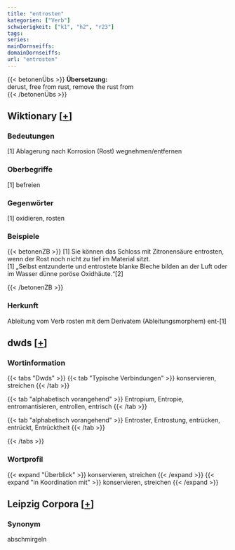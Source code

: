 ```yaml
---
title: "entrosten"
kategorien: ["Verb"]
schwierigkeit: ["k1", "h2", "r23"]
tags:
series:
mainDornseiffs:
domainDornseiffs:
url: "entrosten"
---
```


{{< betonenÜbs >}}
**Übersetzung:**  
derust, free from rust, remove the rust from  
{{< /betonenÜbs >}}

## Wiktionary [[+](https://de.wiktionary.org/wiki/entrosten)]

### Bedeutungen
[1] Ablagerung nach Korrosion (Rost) wegnehmen/entfernen  

### Oberbegriffe
[1] befreien  

### Gegenwörter
[1] oxidieren, rosten  

### Beispiele
{{< betonenZB >}}
[1] Sie können das Schloss mit Zitronensäure entrosten, wenn der Rost noch nicht zu tief im Material sitzt.  
[1] „Selbst entzunderte und entrostete blanke Bleche bilden an der Luft oder im Wasser dünne poröse Oxidhäute.“[2]  

{{< /betonenZB >}}
### Herkunft
Ableitung vom Verb rosten mit dem Derivatem (Ableitungsmorphem) ent-[1]  



## dwds [[+](https://www.dwds.de/wb/entrosten)]

### Wortinformation
{{< tabs "Dwds" >}}
{{< tab "Typische Verbindungen" >}}
konservieren, streichen
{{< /tab >}}

{{< tab "alphabetisch vorangehend" >}}
Entropium, Entropie, entromantisieren, entrollen, entrisch
{{< /tab >}}

{{< tab "alphabetisch vorangehend" >}}
Entroster, Entrostung, entrücken, entrückt, Entrücktheit
{{< /tab >}}

{{< /tabs >}}

### Wortprofil
{{< expand "Überblick" >}} konservieren, streichen {{< /expand >}}
{{< expand "in Koordination mit" >}} konservieren, streichen {{< /expand >}}

## Leipzig Corpora [[+](https://corpora.uni-leipzig.de/en/res?word=entrosten&corpusId=deu_newscrawl-public_2018)]


### Synonym
abschmirgeln

